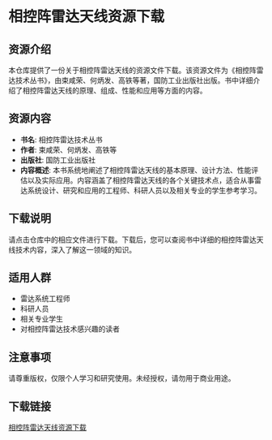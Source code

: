 # 相控阵雷达天线资源下载

## 资源介绍

本仓库提供了一份关于相控阵雷达天线的资源文件下载。该资源文件为《相控阵雷达技术丛书》，由束咸荣、何炳发、高铁等著，国防工业出版社出版。书中详细介绍了相控阵雷达天线的原理、组成、性能和应用等方面的内容。

## 资源内容

- **书名**: 相控阵雷达技术丛书
- **作者**: 束咸荣、何炳发、高铁等
- **出版社**: 国防工业出版社
- **内容概述**: 本书系统地阐述了相控阵雷达天线的基本原理、设计方法、性能评估以及实际应用。内容涵盖了相控阵雷达天线的各个关键技术点，适合从事雷达系统设计、研究和应用的工程师、科研人员以及相关专业的学生参考学习。

## 下载说明

请点击仓库中的相应文件进行下载。下载后，您可以查阅书中详细的相控阵雷达天线技术内容，深入了解这一领域的知识。

## 适用人群

- 雷达系统工程师
- 科研人员
- 相关专业学生
- 对相控阵雷达技术感兴趣的读者

## 注意事项

请尊重版权，仅限个人学习和研究使用。未经授权，请勿用于商业用途。

## 下载链接

[相控阵雷达天线资源下载](https://pan.quark.cn/s/29b002971c25)